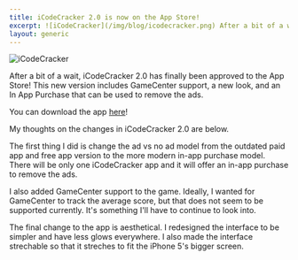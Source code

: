 ```yaml
---
title: iCodeCracker 2.0 is now on the App Store!
excerpt: ![iCodeCracker](/img/blog/icodecracker.png) After a bit of a wait, iCodeCracker 2.0 has finally been approved to the App Store! This new version includes GameCenter support, a new look, and an In App Purchase that can be used to remove the ads. You can download the app [here](https://itunes.apple.com/us/app/icodecracker-2.0/id491093925?ls=1&mt=8)!
layout: generic
---
```


![iCodeCracker](/img/blog/icodecracker.png)

After a bit of a wait, iCodeCracker 2.0 has finally been approved to the App Store! This new version includes GameCenter support, a new look, and an In App Purchase that can be used to remove the ads.

You can download the app [here](https://itunes.apple.com/us/app/icodecracker-2.0/id491093925?ls=1&mt=8)!

My thoughts on the changes in iCodeCracker 2.0 are below.

The first thing I did is change the ad vs no ad model from the outdated paid app and free app version to the more modern in-app purchase model. There will be only one iCodeCracker app and it will offer an in-app purchase to remove the ads.

I also added GameCenter support to the game. Ideally, I wanted for GameCenter to track the average score, but that does not seem to be supported currently. It's something I'll have to continue to look into.

The final change to the app is aesthetical. I redesigned the interface to be simpler and have less glows everywhere. I also made the interface strechable so that it streches to fit the iPhone 5's bigger screen.
